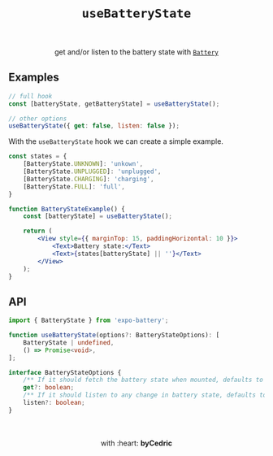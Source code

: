 <div align="center">
    <h1>
        <br />
        <code>useBatteryState</code>
        <br />
        <br />
    </h1>
    get and/or listen to the battery state with <a href="https://docs.expo.io/versions/latest/sdk/battery/"><code>Battery</code></a>
    <br />
</div>

## Examples

```jsx
// full hook
const [batteryState, getBatteryState] = useBatteryState();

// other options
useBatteryState({ get: false, listen: false });
```

With the `useBatteryState` hook we can create a simple example.

```jsx
const states = {
    [BatteryState.UNKNOWN]: 'unkown',
    [BatteryState.UNPLUGGED]: 'unplugged',
    [BatteryState.CHARGING]: 'charging',
    [BatteryState.FULL]: 'full',
}

function BatteryStateExample() {
    const [batteryState] = useBatteryState();

    return (
        <View style={{ marginTop: 15, paddingHorizontal: 10 }}>
            <Text>Battery state:</Text>
            <Text>{states[batteryState] || ''}</Text>
        </View>
    );
}
```

## API

```ts
import { BatteryState } from 'expo-battery';

function useBatteryState(options?: BatteryStateOptions): [
    BatteryState | undefined,
    () => Promise<void>,
];

interface BatteryStateOptions {
    /** If it should fetch the battery state when mounted, defaults to `true` */
    get?: boolean;
    /** If it should listen to any change in battery state, defaults to `true` */
    listen?: boolean;
}
```

<div align="center">
    <br />
    <br />
    with :heart: <strong>byCedric</strong>
    <br />
    <br />
</div>
